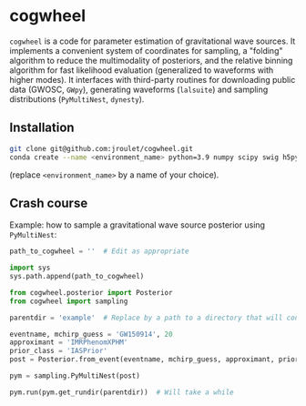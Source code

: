 # cogwheel

`cogwheel` is a code for parameter estimation of gravitational wave sources.
It implements a convenient system of coordinates for sampling, a "folding" algorithm to reduce the multimodality of posteriors, and the relative binning algorithm for fast likelihood evaluation (generalized to waveforms with higher modes).
It interfaces with third-party routines for downloading public data (GWOSC, `GWpy`), generating waveforms (`lalsuite`) and sampling distributions (`PyMultiNest`, `dynesty`).

## Installation
```bash
git clone git@github.com:jroulet/cogwheel.git
conda create --name <environment_name> python=3.9 numpy scipy swig h5py pkg-config matplotlib multiprocess numba pandas ipykernel python-lal python-lalsimulation pymultinest dynesty ipywidgets notebook pyarrow astropy gwpy
```
(replace `<environment_name>` by a name of your choice).


## Crash course

Example: how to sample a gravitational wave source posterior using `PyMultiNest`:
```python
path_to_cogwheel = ''  # Edit as appropriate

import sys
sys.path.append(path_to_cogwheel)

from cogwheel.posterior import Posterior
from cogwheel import sampling

parentdir = 'example'  # Replace by a path to a directory that will contain parameter estimation runs

eventname, mchirp_guess = 'GW150914', 20
approximant = 'IMRPhenomXPHM'
prior_class = 'IASPrior'
post = Posterior.from_event(eventname, mchirp_guess, approximant, prior_class)

pym = sampling.PyMultiNest(post)

pym.run(pym.get_rundir(parentdir))  # Will take a while
```

